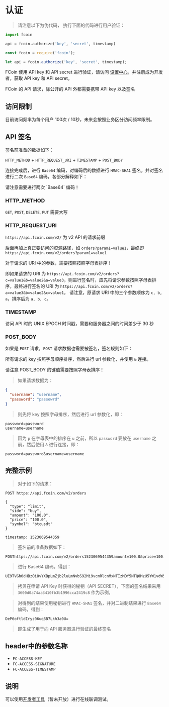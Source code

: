 # 认证
> 请注意以下为伪代码，
> 执行下面的代码进行用户验证：

```python
import fcoin

api = fcoin.authorize('key', 'secret', timestamp)
```

```javascript
const fcoin = require('fcoin');

let api = fcoin.authorize('key', 'secret', timestamp);
```

FCoin 使用 API key 和 API secret 进行验证，请访问 [设置中心](https://exchange.fcoin.com/settings/api)，并注册成为开发者，获取 API key 和 API secret。

FCoin 的 API 请求，除公开的 API 外都需要携带 API key 以及签名




## 访问限制

目前访问频率为每个用户 100次 / 10秒，未来会按照业务区分访问频率限制。




## API 签名

签名前准备的数据如下：

`HTTP_METHOD` + `HTTP_REQUEST_URI` + `TIMESTAMP` + `POST_BODY`

连接完成后，进行 `Base64` 编码，对编码后的数据进行 `HMAC-SHA1` 签名，并对签名进行二次 `Base64` 编码，各部分解释如下：

<aside class="warning">
请注意需要进行两次 `Base64` 编码！
</aside>

### HTTP_METHOD

`GET`, `POST`, `DELETE`, `PUT` 需要大写

### HTTP_REQUEST_URI

`https://api.fcoin.com/v2/` 为 v2 API 的请求前缀

后面再加上真正要访问的资源路径，如 `orders?param1=value1`，最终即 `https://api.fcoin.com/v2/orders?param1=value1`

对于请求的 URI 中的参数，需要按照按照字母表排序！

即如果请求的 URI 为 `https://api.fcoin.com/v2/orders?c=value1&b=value2&a=value3`，则进行签名时，应先将请求参数按照字母表排序，最终进行签名的 URI 为 `https://api.fcoin.com/v2/orders?a=value3&b=value2&c=value1`，
请注意，原请求 URI 中的三个参数顺序为 `c, b, a`，排序后为 `a, b, c`。

### TIMESTAMP

访问 API 时的 UNIX EPOCH 时间戳，需要和服务器之间的时间差少于 30 秒

### POST_BODY

如果是 `POST` 请求，`POST` 请求数据也需要被签名，签名规则如下：

所有请求的 key 按照字母顺序排序，然后进行 url 参数化，并使用 `&` 连接。

<aside class="warning">
请注意 POST_BODY 的键值需要按照字母表排序！
</aside>

> 如果请求数据为：

```json
{
  "username": "username",
  "password": "passowrd"
}
```

> 则先将 key 按照字母排序，然后进行 url 参数化，即：

```
password=password
username=username
```

> 因为 `p` 在字母表中的排序在 `u` 之前，所以 `password` 要放在 `username` 之前，然后使用 `&` 进行连接，即：

```
password=password&username=username
```

## 完整示例

> 对于如下的请求：

```
POST https://api.fcoin.com/v2/orders

{
  "type": "limit",
  "side": "buy",
  "amount": "100.0",
  "price": "100.0",
  "symbol": "btcusdt"
}

timestamp: 1523069544359
```

> 签名前的准备数据如下：

```
POSThttps://api.fcoin.com/v2/orders1523069544359amount=100.0&price=100.0&side=buy&symbol=btcusdt&type=limit
```

> 进行 Base64 编码，得到：

```
UE9TVGh0dHBzOi8vYXBpLmZjb2luLmNvbS92Mi9vcmRlcnMxNTIzMDY5NTQ0MzU5YW1vdW50PTEwMC4wJnByaWNlPTEwMC4wJnNpZGU9YnV5JnN5bWJvbD1idGN1c2R0JnR5cGU9bGltaXQ=
```

> 拷贝在申请 API Key 时获得的秘钥（API SECRET），下面的签名结果采用 `3600d0a74aa3410fb3b1996cca2419c8` 作为示例，

> 对得到的结果使用秘钥进行 `HMAC-SHA1` 签名，并对二进制结果进行 `Base64` 编码，得到：

```
DeP6oftldIrys06uq3B7Lkh3a0U=
```

> 即生成了用于向 API 服务器进行验证的最终签名

## header中的参数名称

* `FC-ACCESS-KEY`
* `FC-ACCESS-SIGNATURE`
* `FC-ACCESS-TIMESTAMP`

## 说明

可以使用[开发者工具]()（暂未开放）进行在线联调测试。
